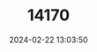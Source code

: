 ---
title: "14170"
category: "Myotis keaysi"
draft: false
date: 2024-02-22 13:03:50
languages:
  English: ["Hairy-legged Myotis"]
---